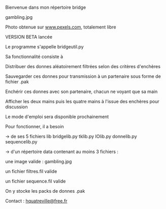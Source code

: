 Bienvenue dans mon répertoire bridge

gambling.jpg

Photo obtenue sur www.pexels.com, totalement libre

VERSION BETA lancée

Le programme s'appelle bridgeutil.py

Sa fonctionnalité consiste à 

Distribuer des donnes aléatoirement filtrées selon des critères d'enchères

Sauvegarder ces donnes pour transmission à un partenaire sous forme de fichier .pak

Enchérir ces donnes avec son partenaire, chacun ne voyant que sa main

Afficher les deux mains puis les quatre mains à l'issue des enchères pour discussion

Le mode d'emploi sera disponible prochainement

Pour fonctionner, il a besoin 

-> de ses 5 fichiers lib
bridgelib.py
tklib.py
IOlib.py
donnelib.py
sequencelib.py

-> d'un répertoire data contenant au moins 3 fichiers :

une image valide : gambling.jpg

un fichier filtres.fil valide

un fichier sequence.fil valide

On y stocke les packs de donnes .pak


Contact : hquatreville@free.fr




